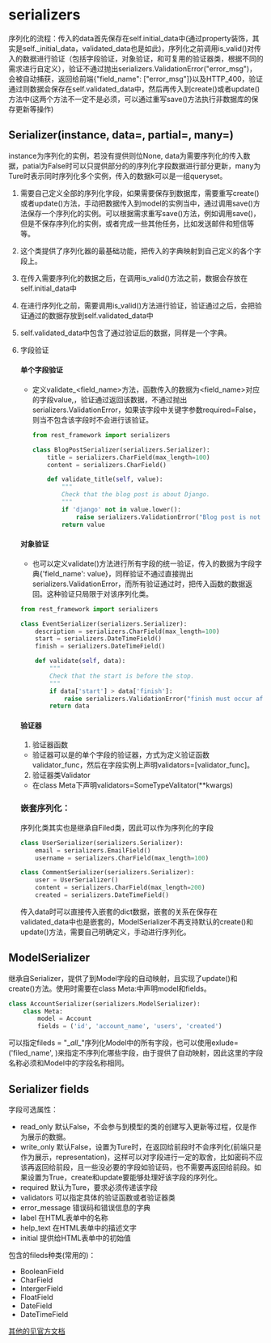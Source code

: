 # serializers

序列化的流程：传入的data首先保存在self.initial_data中(通过property装饰，其实是self._initial_data，validated_data也是如此)，序列化之前调用is_valid()对传入的数据进行验证（包括字段验证，对象验证，和可复用的验证器类，根据不同的需求进行自定义），验证不通过抛出serializers.ValidationError("error_msg")，会被自动捕获，返回给前端{"field_name": ["error_msg"]}以及HTTP_400，验证通过则数据会保存在self.validated_data中，然后再传入到create()或者update()方法中(这两个方法不一定不是必须，可以通过重写save()方法执行非数据库的保存更新等操作)

## Serializer(instance, data=, partial=, many=)

instance为序列化的实例，若没有提供则位None, data为需要序列化的传入数据，patial为False时可以只提供部分的的序列化字段数据进行部分更新，many为Ture时表示同时序列化多个实例，传入的数据k可以是一组queryset。

1. 需要自己定义全部的序列化字段，如果需要保存到数据库，需要重写create()或者update()方法，手动把数据传入到model的实例当中，通过调用save()方法保存一个序列化的实例。可以根据需求重写save()方法，例如调用save()，但是不保存序列化的实例，或者完成一些其他任务，比如发送邮件和短信等等。

2. 这个类提供了序列化器的最基础功能，把传入的字典映射到自己定义的各个字段上。

3. 在传入需要序列化的数据之后，在调用is_valid()方法之前，数据会存放在self.initial_data中

4. 在进行序列化之前，需要调用is_valid()方法进行验证，验证通过之后，会把验证通过的数据存放到self.validated_data中

5. self.validated_data中包含了通过验证后的数据，同样是一个字典。

6. 字段验证

   #### 单个字段验证

   - 定义validate_<field_name>方法，函数传入的数据为<field_name>对应的字段value,，验证通过返回该数据，不通过抛出serializers.ValidationError，如果该字段中关键字参数required=False，则当不包含该字段时不会进行该验证。

     ```python
     from rest_framework import serializers
     
     class BlogPostSerializer(serializers.Serializer):
         title = serializers.CharField(max_length=100)
         content = serializers.CharField()
     
         def validate_title(self, value):
             """
             Check that the blog post is about Django.
             """
             if 'django' not in value.lower():
                 raise serializers.ValidationError("Blog post is not about Django")
             return value
     ```

   #### 对象验证

   -  也可以定义validate()方法进行所有字段的统一验证，传入的数据为字段字典{'field_name': value}，同样验证不通过直接抛出serializers.ValidationError，而所有验证通过时，把传入函数的数据返回。这种验证只局限于对该序列化类。

     ```python
     from rest_framework import serializers
     
     class EventSerializer(serializers.Serializer):
         description = serializers.CharField(max_length=100)
         start = serializers.DateTimeField()
         finish = serializers.DateTimeField()
     
         def validate(self, data):
             """
             Check that the start is before the stop.
             """
             if data['start'] > data['finish']:
                 raise serializers.ValidationError("finish must occur after start")
             return data
     ```

   #### 验证器

   1. 验证器函数

   - 验证器可以是的单个字段的验证器，方式为定义验证函数validator_func，然后在字段实例上声明validators=[validator_func]。

   2. 验证器类Validator

   - 在class Meta下声明validators=SomeTypeValitator(**kwargs)

   ### 嵌套序列化：

   序列化类其实也是继承自Filed类，因此可以作为序列化的字段

   ```python
   class UserSerializer(serializers.Serializer):
       email = serializers.EmailField()
       username = serializers.CharField(max_length=100)
   
   class CommentSerializer(serializers.Serializer):
       user = UserSerializer()
       content = serializers.CharField(max_length=200)
       created = serializers.DateTimeField()
   ```

   传入data时可以直接传入嵌套的dict数据，嵌套的关系在保存在validated_data中也是嵌套的，ModelSerializer不再支持默认的create()和update()方法，需要自己明确定义，手动进行序列化。







## ModelSerializer

继承自Serializer，提供了到Model字段的自动映射，且实现了update()和create()方法。使用时需要在class Meta:中声明model和fields。

```python
class AccountSerializer(serializers.ModelSerializer):
    class Meta:
        model = Account
        fields = ('id', 'account_name', 'users', 'created')
```

可以指定fileds = "\__all__"序列化Model中的所有字段，也可以使用exlude=('filed_name', )来指定不序列化哪些字段，由于提供了自动映射，因此这里的字段名称必须和Model中的字段名称相同。



## Serializer fields

字段可选属性：

- read_only	默认False，不会参与到模型的类的创建写入更新等过程，仅是作为展示的数据。
- write_only   默认False，设置为Ture时，在返回给前段时不会序列化(前端只是作为展示，representation)，这样可以对字段进行一定的取舍，比如密码不应该再返回给前段，且一些没必要的字段如验证码，也不需要再返回给前段。如果设置为True，create和update要能够处理好该字段的序列化。
- required       默认为Ture，要求必须传递该字段
- validators    可以指定具体的验证函数或者验证器类
- error_message    错误码和错误信息的字典
- label    在HTML表单中的名称
- help_text    在HTML表单中的描述文字
- initial    提供给HTML表单中的初始值

包含的fileds种类(常用的)：

- BooleanField
- CharField
- IntergerField
- FloatField
- DateField
- DateTimeField

[其他的见官方文档](https://q1mi.github.io/Django-REST-framework-documentation/api-guide/fields/)